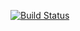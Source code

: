 [![Build Status](https://travis-ci.org/vuo/conan-zlib.svg?branch=master)](https://travis-ci.org/vuo/conan-zlib)
